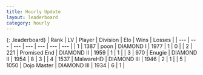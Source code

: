 ```yaml
---
title: Hourly Update
layout: leaderboard
category: hourly
---
```


{: .leaderboard}
| Rank | LV | Player | Division | Elo | Wins | Losses |
| --- | --- | --- | --- | --- | --- | --- |
| <span data-change="0">1</span> | 1387 | <span title="ID: 540690">poon</span> | DIAMOND I | <span data-change="0">1977</span> | <span data-change="0">1</span> | <span data-change="0">0</span> |
| <span data-change="0">2</span> | 221 | <span title="ID: 756478">Promised End</span> | DIAMOND II | <span data-change="0">1959</span> | <span data-change="0">1</span> | <span data-change="0">1</span> |
| <span data-change="0">3</span> | 970 | <span title="ID: 623502">Enugie</span> | DIAMOND II | <span data-change="0">1954</span> | <span data-change="0">8</span> | <span data-change="0">3</span> |
| <span data-change="0">4</span> | 1537 | <span title="ID: 261794">MalwareHD</span> | DIAMOND III | <span data-change="0">1946</span> | <span data-change="0">2</span> | <span data-change="0">1</span> |
| <span data-change="0">5</span> | 1050 | <span title="ID: 431504">Dojo Master</span> | DIAMOND III | <span data-change="0">1934</span> | <span data-change="0">6</span> | <span data-change="0">1</span> |